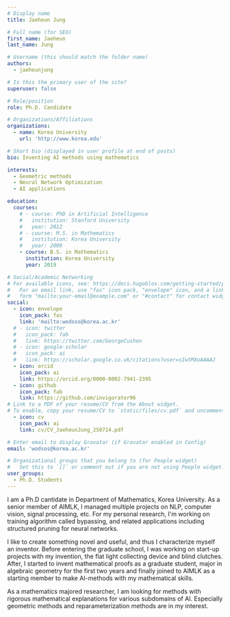```yaml
---
# Display name
title: Jaeheun Jung

# Full name (for SEO)
first_name: Jaeheun
last_name: Jung

# Username (this should match the folder name)
authors:
  - jaeheunjung

# Is this the primary user of the site?
superuser: false

# Role/position
role: Ph.D. Candidate

# Organizations/Affiliations
organizations:
  - name: Korea University
    url: 'http://www.korea.edu'

# Short bio (displayed in user profile at end of posts)
bio: Inventing AI methods using mathematics

interests:
  - Geometric methods
  - Neural Network Optimization
  - AI applications

education:
  courses:
    # - course: PhD in Artificial Intelligence
    #   institution: Stanford University
    #   year: 2012
    # - course: M.S. in Mathematics
    #   institution: Korea University
    #   year: 2009
    - course: B.S. in Mathematics
      institution: Korea University
      year: 2019

# Social/Academic Networking
# For available icons, see: https://docs.hugoblox.com/getting-started/page-builder/#icons
#   For an email link, use "fas" icon pack, "envelope" icon, and a link in the
#   form "mailto:your-email@example.com" or "#contact" for contact widget.
social:
  - icon: envelope
    icon_pack: fas
    link: 'mailto:wodsos@korea.ac.kr'
  # - icon: twitter
  #   icon_pack: fab
  #   link: https://twitter.com/GeorgeCushen
  # - icon: google-scholar
  #   icon_pack: ai
  #   link: https://scholar.google.co.uk/citations?user=sIwtMXoAAAAJ
  - icon: orcid
    icon_pack: ai
    link: https://orcid.org/0000-0002-7941-2395
  - icon: github
    icon_pack: fab
    link: https://github.com/invigorator96
# Link to a PDF of your resume/CV from the About widget.
# To enable, copy your resume/CV to `static/files/cv.pdf` and uncomment the lines below.
  - icon: cv
    icon_pack: ai
    link: cv/CV_JaeheunJung_250714.pdf

# Enter email to display Gravatar (if Gravatar enabled in Config)
email: 'wodsos@korea.ac.kr'

# Organizational groups that you belong to (for People widget)
#   Set this to `[]` or comment out if you are not using People widget.
user_groups:
  - Ph.D. Students
---
```


I am a Ph.D cantidate in Department of Mathematics, Korea University. As a senior member of AIMLK, I managed multiple projects on NLP, computer vision, signal processing, etc. For my personal research, I'm working on training algorithm called bypassing, and related applications including structured pruning for neural networks.

I like to create something novel and useful, and thus I characterize myself an inventor. Before entering the graduate school, I was working on start-up projects with my invention, the flat light collecting device and blind clutches. After, I started to invent mathematical proofs as a graduate student, major in algebraic geometry for the first two years and finally joined to AIMLK as a starting member to make AI-methods with my mathematical skills.

As a mathematics majored researcher, I am looking for methods with rigorous mathematical explanations for various subdomains of AI. Especially geometric methods and reparameterization methods are in my interest. 
